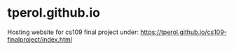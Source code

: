 # tperol.github.io
Hosting website for cs109 final project under:
https://tperol.github.io/cs109-finalproject/index.html
